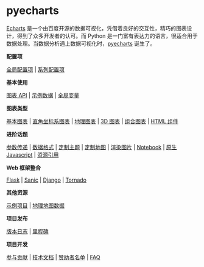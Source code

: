 # pyecharts

[Echarts](https://github.com/ecomfe/echarts) 是一个由百度开源的数据可视化，凭借着良好的交互性，精巧的图表设计，得到了众多开发者的认可。而 Python 是一门富有表达力的语言，很适合用于数据处理。当数据分析遇上数据可视化时，[pyecharts](https://github.com/pyecharts/pyecharts) 诞生了。

**配置项**

[全局配置项](./global_options.md) | [系列配置项](./series_options.md)

**基本使用**

[图表 API](./chart_api.md) | [示例数据](./demo_data.md) | [全局变量](./global_vars.md)

**图表类型**

[基本图表](./basic_charts.md) | [直角坐标系图表](./rectangular_charts.md) | [地理图表](./geography_charts.md) | [3D 图表](./3d_charts.md) | [组合图表](./composite_charts.md) | [HTML 组件](./html_components.md)

**进阶话题**

[参数传递](./parameters.md) | [数据格式](./data_format.md) | [定制主题](./themes.md) | [定制地图](./maps.md) | [渲染图片](./render_images.md) | [Notebook](./notebook.md) | [原生 Javascript](./javascript.md) | [资源引用](./assets_host.md)

**Web 框架整合**

 [Flask](./web_flask.md) | [Sanic](./web_sanic.md) | [Django](./web_django.md) | [Tornado](./web_tornado.md)

**其他资源**

[示例项目](https://github.com/pyecharts/pyecharts-gallery) | [地理地图数据](./datasets.md)

**项目发布**

[版本日志](./changelog.md) | [里程碑](./release-note/)

**项目开发**

[参与贡献](./contribution.md) | [技术文档](./technical.md) | [赞助者名单](./donors.md)  | [FAQ](./faq.md)
